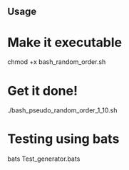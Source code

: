 ## Usage
#
# Make it executable
chmod +x bash_random_order.sh
# Get it done!
./bash_pseudo_random_order_1_10.sh
# Testing using bats
bats Test_generator.bats